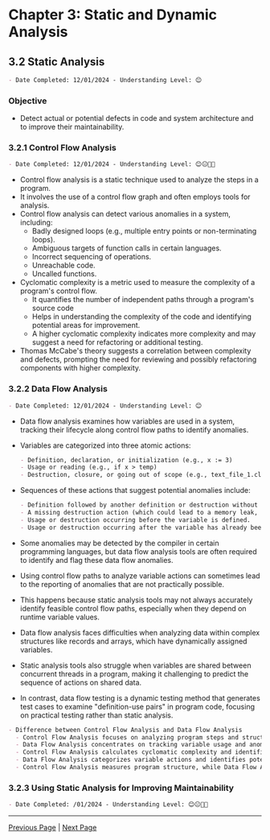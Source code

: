 # Chapter 3: Static and Dynamic Analysis

## 3.2 Static Analysis

```markdown
- Date Completed: 12/01/2024 - Understanding Level: 😊
```

### Objective

- Detect actual or potential defects in code and system architecture and to improve their maintainability.

### 3.2.1 Control Flow Analysis

```markdown
- Date Completed: 12/01/2024 - Understanding Level: 😊😐🤢🤮
```

- Control flow analysis is a static technique used to analyze the steps in a program.
- It involves the use of a control flow graph and often employs tools for analysis.
- Control flow analysis can detect various anomalies in a system, including:
  - Badly designed loops (e.g., multiple entry points or non-terminating loops).
  - Ambiguous targets of function calls in certain languages.
  - Incorrect sequencing of operations.
  - Unreachable code.
  - Uncalled functions.
- Cyclomatic complexity is a metric used to measure the complexity of a program's control flow.
  - It quantifies the number of independent paths through a program's source code
  - Helps in understanding the complexity of the code and identifying potential areas for improvement.
  - A higher cyclomatic complexity indicates more complexity and may suggest a need for refactoring or additional testing.
- Thomas McCabe's theory suggests a correlation between complexity and defects, prompting the need for reviewing and possibly refactoring components with higher complexity.

### 3.2.2 Data Flow Analysis

```markdown
- Date Completed: 12/01/2024 - Understanding Level: 😊
```

- Data flow analysis examines how variables are used in a system, tracking their lifecycle along control flow paths to identify anomalies.
- Variables are categorized into three atomic actions:

  ```markdown
  - Definition, declaration, or initialization (e.g., x := 3)
  - Usage or reading (e.g., if x > temp)
  - Destruction, closure, or going out of scope (e.g., text_file_1.close, loop control variable (i) on exit from loop)
  ```

- Sequences of these actions that suggest potential anomalies include:

  ```markdown
  - Definition followed by another definition or destruction without any intervening usage.
  - A missing destruction action (which could lead to a memory leak, especially for dynamically allocated variables).
  - Usage or destruction occurring before the variable is defined.
  - Usage or destruction occurring after the variable has already been destroyed.
  ```

- Some anomalies may be detected by the compiler in certain programming languages, but data flow analysis tools are often required to identify and flag these data flow anomalies.

- Using control flow paths to analyze variable actions can sometimes lead to the reporting of anomalies that are not practically possible.
- This happens because static analysis tools may not always accurately identify feasible control flow paths, especially when they depend on runtime variable values.
- Data flow analysis faces difficulties when analyzing data within complex structures like records and arrays, which have dynamically assigned variables.
- Static analysis tools also struggle when variables are shared between concurrent threads in a program, making it challenging to predict the sequence of actions on shared data.
- In contrast, data flow testing is a dynamic testing method that generates test cases to examine "definition-use pairs" in program code, focusing on practical testing rather than static analysis.

```markdown
- Difference between Control Flow Analysis and Data Flow Analysis
  - Control Flow Analysis focuses on analyzing program steps and structure.
  - Data Flow Analysis concentrates on tracking variable usage and anomalies related to variable actions and sequences.
  - Control Flow Analysis calculates cyclomatic complexity and identifies high-complexity components.
  - Data Flow Analysis categorizes variable actions and identifies potential anomalies.
  - Control Flow Analysis measures program structure, while Data Flow Analysis examines variable behavior.
```

### 3.2.3 Using Static Analysis for Improving Maintainability

```markdown
- Date Completed: /01/2024 - Understanding Level: 😊😐🤢🤮
```

---

[Previous Page](3.1-introduction.md) | [Next Page](3.3-dynamic-analysis.md)
